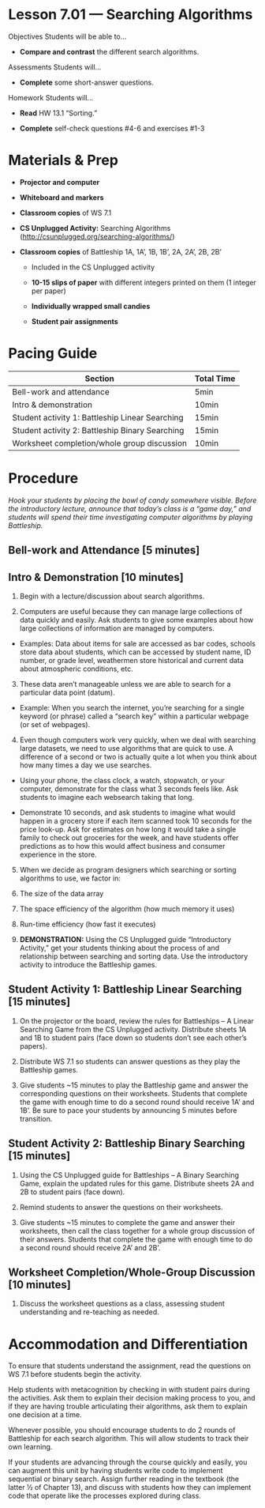 Lesson 7.01 — Searching Algorithms
====================================================================================================

Objectives Students will be able to…

-   **Compare and contrast** the different search algorithms.

Assessments Students will...

-   **Complete** some short-answer questions.

Homework Students will...

-   **Read** HW 13.1 “Sorting.”

-   **Complete** self-check questions \#4-6 and exercises \#1-3

Materials & Prep
================

-   **Projector and computer**

-   **Whiteboard and** **markers**

-   **Classroom copies** of WS 7.1

-   **CS Unplugged Activity:** Searching Algorithms (<http://csunplugged.org/searching-algorithms/>)

-   **Classroom copies** of Battleship 1A, 1A’, 1B, 1B’, 2A, 2A’, 2B, 2B’

    -   Included in the CS Unplugged activity

    <!-- -->

    -   **10-15 slips of paper** with different integers printed on them (1 integer per paper)

    -   **Individually wrapped small candies**

    -   **Student pair assignments**

Pacing Guide
============

| Section                                         | Total Time |
|-------------------------------------------------|------------|
| Bell-work and attendance                        | 5min       |
| Intro & demonstration                           | 10min      |
| Student activity 1: Battleship Linear Searching | 15min      |
| Student activity 2: Battleship Binary Searching | 15min      |
| Worksheet completion/whole group discussion     | 10min      |

Procedure
=========

*Hook your students by placing the bowl of candy somewhere visible. Before the introductory lecture, announce that today’s class is a “game day,” and students will spend their time investigating computer algorithms by playing Battleship.*

Bell-work and Attendance \[5 minutes\]
--------------------------------------

Intro & Demonstration \[10 minutes\]
------------------------------------

1. Begin with a lecture/discussion about search algorithms.

2. Computers are useful because they can manage large collections of data quickly and easily. Ask students to give some examples about how large collections of information are managed by computers.

-   Examples: Data about items for sale are accessed as bar codes, schools store data about students, which can be accessed by student name, ID number, or grade level, weathermen store historical and current data about atmospheric conditions, etc.

3. These data aren’t manageable unless we are able to search for a particular data point (datum).

-   Example: When you search the internet, you’re searching for a single keyword (or phrase) called a “search key” within a particular webpage (or set of webpages).

4. Even though computers work very quickly, when we deal with searching large datasets, we need to use algorithms that are quick to use. A difference of a second or two is actually quite a lot when you think about how many times a day we use searches.

-   Using your phone, the class clock, a watch, stopwatch, or your computer, demonstrate for the class what 3 seconds feels like. Ask students to imagine each websearch taking that long.

-   Demonstrate 10 seconds, and ask students to imagine what would happen in a grocery store if each item scanned took 10 seconds for the price look-up. Ask for estimates on how long it would take a single family to check out groceries for the week, and have students offer predictions as to how this would affect business and consumer experience in the store.

5. When we decide as program designers which searching or sorting algorithms to use, we factor in:

1. The size of the data array

2. The space efficiency of the algorithm (how much memory it uses)

3. Run-time efficiency (how fast it executes)

6. **DEMONSTRATION:** Using the CS Unplugged guide “Introductory Activity,” get your students thinking about the process of and relationship between searching and sorting data. Use the introductory activity to introduce the Battleship games.

Student Activity 1: Battleship Linear Searching \[15 minutes\]
--------------------------------------------------------------

1. On the projector or the board, review the rules for Battleships – A Linear Searching Game from the CS Unplugged activity. Distribute sheets 1A and 1B to student pairs (face down so students don’t see each other’s papers).

2. Distribute WS 7.1 so students can answer questions as they play the Battleship games.

3. Give students ~15 minutes to play the Battleship game and answer the corresponding questions on their worksheets. Students that complete the game with enough time to do a second round should receive 1A’ and 1B’. Be sure to pace your students by announcing 5 minutes before transition.

Student Activity 2: Battleship Binary Searching \[15 minutes\]
--------------------------------------------------------------

1. Using the CS Unplugged guide for Battleships – A Binary Searching Game, explain the updated rules for this game. Distribute sheets 2A and 2B to student pairs (face down).

2. Remind students to answer the questions on their worksheets.

3. Give students ~15 minutes to complete the game and answer their worksheets, then call the class together for a whole group discussion of their answers. Students that complete the game with enough time to do a second round should receive 2A’ and 2B’.

Worksheet Completion/Whole-Group Discussion \[10 minutes\]
----------------------------------------------------------

1. Discuss the worksheet questions as a class, assessing student understanding and re-teaching as needed.

Accommodation and Differentiation
=================================

To ensure that students understand the assignment, read the questions on WS 7.1 before students begin the activity.

Help students with metacognition by checking in with student pairs during the activities. Ask them to explain their decision making process to you, and if they are having trouble articulating their algorithms, ask them to explain one decision at a time.

Whenever possible, you should encourage students to do 2 rounds of Battleship for each search algorithm. This will allow students to track their own learning.

If your students are advancing through the course quickly and easily, you can augment this unit by having students write code to implement sequential or binary search. Assign further reading in the textbook (the latter ½ of Chapter 13), and discuss with students how they can implement code that operate like the processes explored during class.
